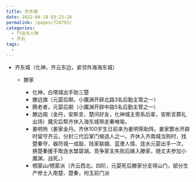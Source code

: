 ```yaml
---
title: 齐东城
date: 2022-04-10 03:23:24
permalink: /pages/724793/
categories:
  - 门派与人物
  - 齐云
tags:
  - 
---
```

- 齐东城（化神，齐云东边，紧邻外海海东城）

  - 滕家

    - 化神，白塔城出手助三楚
    - 滕远旗（元婴后期，小魔渊开辟北路3名后勤主管之一）
    - 腾老者，元婴后期（小魔渊开辟中路5名后勤主管之一）
    - 滕远阁（金丹，安斯言、楚问好友，化神城主旁系后辈，安斯言葬礼出场）魔灾后帮齐休入海东城带走秦唯喻。
    - 姜明玲（姜家金丹。齐休100岁生日前来为姜明荣助阵。姜家酆水开辟时留守齐云，分封三代后掌门候选人之一。齐休入齐南城当狗时，找楚秦夺，器符城一成股、陆家联姻、蓝隶人情、连水元婴出手一次，换楚秦援手取连水盟碧湖。竞争家主失败后嫁入滕家，随丈夫参加小魔渊，战死。）
    - 栖蒙山/栖蒙派（齐云西北。四阶，元婴死后滕家分支得山门，部分生产修士入南楚、楚秦，何玉前门派
